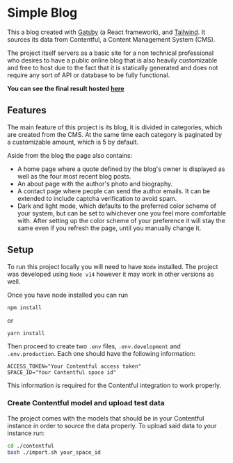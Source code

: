 # Simple Blog

This a blog created with [Gatsby](https://www.gatsbyjs.com/) (a React framework), and [Tailwind](https://tailwindcss.com/). It sources its data from Contentful, a Content Management System (CMS).

The project itself servers as a basic site for a non technical professional who desires to have a public online blog that is also heavily customizable and free to host due to the fact that it is statically generated and does not require any sort of API or database to be fully functional.

**You can see the final result hosted [here](https://str-blog.netlify.app/)**

## Features

The main feature of this project is its blog, it is divided in categories, which are created from the CMS. At the same time each category is paginated by a customizable amount, which is 5 by default.

Aside from the blog the page also contains:

- A home page where a quote defined by the blog's owner is displayed as well as the four most recent blog posts.
- An about page with the author's photo and biography.
- A contact page where people can send the author emails. It can be extended to include captcha verification to avoid spam.
- Dark and light mode, which defaults to the preferred color scheme of your system, but can be set to whichever one you feel more comfortable with. After setting up the color scheme of your preference it will stay the same even if you refresh the page, until you manually change it.

## Setup

To run this project locally you will need to have `Node` installed. The project was developed using `Node v14` however it may work in other versions as well.

Once you have node installed you can run

```
npm install
```

or 

```
yarn install
```

Then proceed to create two `.env` files, `.env.development` and `.env.production`. Each one should have the following information:

```
ACCESS_TOKEN="Your Contentful access token"
SPACE_ID="Your Contentful space id"
```

This information is required for the Contentful integration to work properly.

### Create Contentful model and upload test data

The project comes with the models that should be in your Contentful instance in order to source the data properly. To upload said data to your instance run:

```bash
cd ./contentful
bash ./import.sh your_space_id
```
